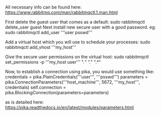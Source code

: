 All necessary info can be found here: https://www.rabbitmq.com/man/rabbitmqctl.1.man.html

First delete the guest user that comes as a default:
 sudo rabbitmqctl delete_user guest
Next install new secure user with a good password. eg:
 sudo rabbitmqctl add_user '''user psswd'''

Add a virtual host which you will use to schedule your processes:
 sudo rabbitmqctl add_vhost '''my_host'''

Give the secure user permissions on the virtual host:
 sudo rabbitmqctl set_permissions -p '''my_host user''' ".*" ".*" ".*"

Now, to establish a connection using pika, you would use something like:
 credentials = pika.PlainCredentials('''user''', '''psswd''')
 parameters = pika.ConnectionParameters('''host_machine''',
                                        5672,
                                        '''my_host''',
                                        credentials)
 self.connection = pika.BlockingConnection(parameters=parameters)

as is detailed here: https://pika.readthedocs.io/en/latest/modules/parameters.html
